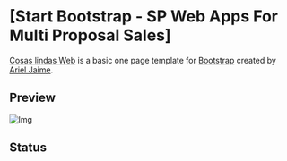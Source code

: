 # [Start Bootstrap - SP Web Apps For Multi Proposal Sales]

[Cosas lindas Web](https://arijaime.github.io/CosasLindasWeb/) is a basic one page template for [Bootstrap]() created by [Ariel Jaime](https://github.com/Arijaime).

## Preview 

![Img](https://github.com/Arijaime/CosasLindasWeb/img/ko.jpg/?raw=true "Optional Title")





## Status



